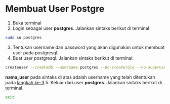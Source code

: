 # Membuat User Postgre

1. Buka terminal
2. Login sebagai user **postgres**. Jalankan sintaks berikut di terminal

````bash
sudo su postgres
````

3. <a name="l3">Tentukan</a> username dan password yang akan digunakan untuk membuat user pada postgresql.
4. Buat user postgresql. Jalankan sintaks berikut di terminal:

````bash
createuser --createdb --username postgres --no-createrole --no-superuser --pwprompt nama_user
````

**nama_user** pada sintaks di atas adalah username yang telah ditentukan pada [langkah ke-3](#l3)
5. Keluar dari user **postgres**. Jalankan sintaks berikut di terminal.

````bash
exit
````
